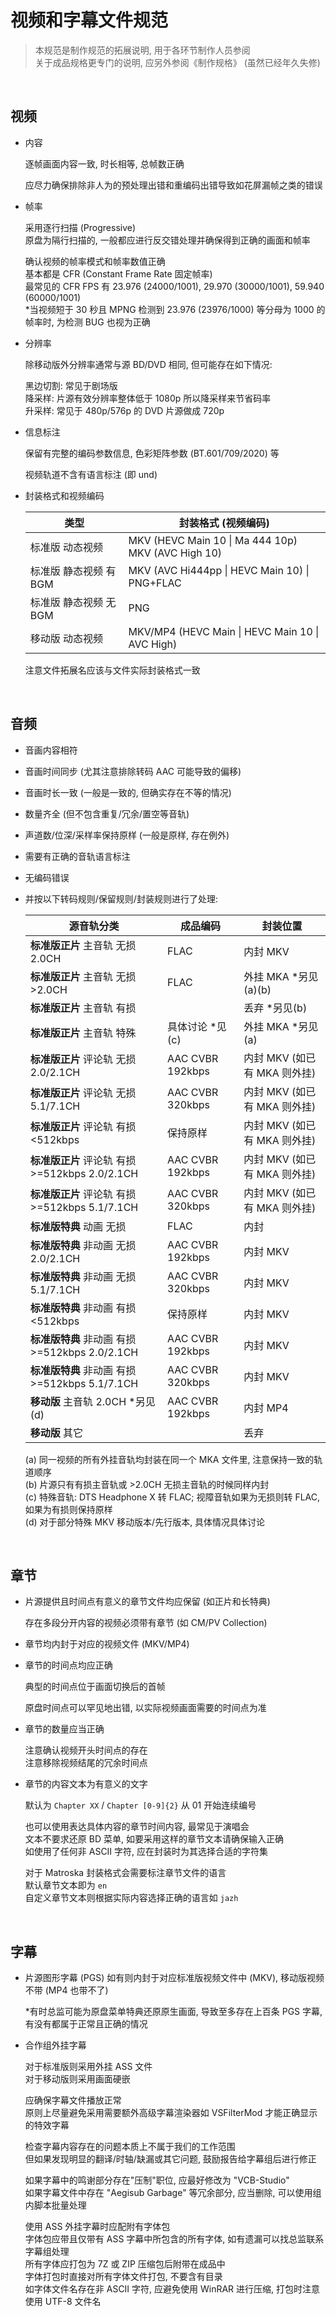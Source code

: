 # 视频和字幕文件规范

> 本规范是制作规范的拓展说明, 用于各环节制作人员参阅  
> 关于成品规格更专门的说明, 应另外参阅《制作规格》 (虽然已经年久失修)

‍

## 视频

* 内容

  逐帧画面内容一致, 时长相等, 总帧数正确

  应尽力确保排除非人为的预处理出错和重编码出错导致如花屏漏帧之类的错误

* 帧率

  采用逐行扫描 (Progressive)  
  原盘为隔行扫描的, 一般都应进行反交错处理并确保得到正确的画面和帧率

  确认视频的帧率模式和帧率数值正确  
  基本都是 CFR (Constant Frame Rate 固定帧率)  
  最常见的 CFR FPS 有 23.976 (24000/1001), 29.970 (30000/1001), 59.940 (60000/1001)  
  *当视频短于 30 秒且 MPNG 检测到 23.976 (23976/1000) 等分母为 1000 的帧率时, 为检测 BUG 也视为正确

* 分辨率

  除移动版外分辨率通常与源 BD/DVD 相同, 但可能存在如下情况:

  黑边切割: 常见于剧场版  
  降采样: 片源有效分辨率整体低于 1080p 所以降采样来节省码率  
  升采样: 常见于 480p/576p 的 DVD 片源做成 720p

* 信息标注

  保留有完整的编码参数信息, 色彩矩阵参数 (BT.601/709/2020) 等

  视频轨道不含有语言标注 (即 und)

* 封装格式和视频编码

  |类型|封装格式 (视频编码)|
  | ------------------------| --------------------------------------------------------|
  |标准版 动态视频|MKV (HEVC Main 10 \| Ma 444 10p)<br />MKV (AVC High 10)|
  |标准版 静态视频 有 BGM|MKV (AVC Hi444pp \| HEVC Main 10) \| PNG+FLAC|
  |标准版 静态视频 无 BGM|PNG|
  |移动版 动态视频|MKV/MP4 (HEVC Main \| HEVC Main 10 \| AVC High)|

  注意文件拓展名应该与文件实际封装格式一致

‍

## 音频

* 音画内容相符
* 音画时间同步 (尤其注意排除转码 AAC 可能导致的偏移)
* 音画时长一致 (一般是一致的, 但确实存在不等的情况)
* 数量齐全 (但不包含重复/冗余/置空等音轨)
* 声道数/位深/采样率保持原样 (一般是原样, 存在例外)
* 需要有正确的音轨语言标注
* 无编码错误
* 并按以下转码规则/保留规则/封装规则进行了处理:

  |源音轨分类|成品编码|封装位置|
  | ---------------------------------| ------------------| -------------------------------|
  |**标准版正片** 主音轨 无损 2.0CH|FLAC|内封 MKV|
  |**标准版正片** 主音轨 无损 >2.0CH|FLAC|外挂 MKA *另见(a)(b)|
  |**标准版正片** 主音轨 有损||丢弃 *另见(b)|
  |**标准版正片** 主音轨 特殊|具体讨论 *见(c)|外挂 MKA *另见(a)|
  |**标准版正片** 评论轨 无损 2.0/2.1CH|AAC CVBR 192kbps|内封 MKV (如已有 MKA 则外挂)|
  |**标准版正片** 评论轨 无损 5.1/7.1CH|AAC CVBR 320kbps|内封 MKV (如已有 MKA 则外挂)|
  |**标准版正片** 评论轨 有损 <512kbps|保持原样|内封 MKV (如已有 MKA 则外挂)|
  |**标准版正片** 评论轨 有损 >=512kbps 2.0/2.1CH|AAC CVBR 192kbps|内封 MKV (如已有 MKA 则外挂)|
  |**标准版正片** 评论轨 有损 >=512kbps 5.1/7.1CH|AAC CVBR 320kbps|内封 MKV (如已有 MKA 则外挂)|
  |**标准版特典** 动画 无损|FLAC|内封|
  |**标准版特典** 非动画 无损 2.0/2.1CH|AAC CVBR 192kbps|内封 MKV|
  |**标准版特典** 非动画 无损 5.1/7.1CH|AAC CVBR 320kbps|内封 MKV|
  |**标准版特典** 非动画 有损 <512kbps|保持原样|内封 MKV|
  |**标准版特典** 非动画 有损 >=512kbps 2.0/2.1CH|AAC CVBR 192kbps|内封 MKV|
  |**标准版特典** 非动画 有损 >=512kbps 5.1/7.1CH|AAC CVBR 320kbps|内封 MKV|
  |**移动版** 主音轨 2.0CH *另见(d)|AAC CVBR 192kbps|内封 MP4|
  |**移动版** 其它||丢弃|

  (a) 同一视频的所有外挂音轨均封装在同一个 MKA 文件里, 注意保持一致的轨道顺序  
  (b) 片源只有有损主音轨或 >2.0CH 无损主音轨的时候同样内封  
  (c) 特殊音轨: DTS Headphone X 转 FLAC; 视障音轨如果为无损则转 FLAC, 如果为有损则保持原样  
  (d) 对于部分特殊 MKV 移动版本/先行版本, 具体情况具体讨论

‍

## 章节

* 片源提供且时间点有意义的章节文件均应保留 (如正片和长特典)

  存在多段分开内容的视频必须带有章节 (如 CM/PV Collection)

* 章节均内封于对应的视频文件 (MKV/MP4)

* 章节的时间点均应正确

  典型的时间点位于画面切换后的首帧

  原盘时间点可以罕见地出错, 以实际视频画面需要的时间点为准

* 章节的数量应当正确

  注意确认视频开头时间点的存在  
  注意移除视频结尾的冗余时间点

* 章节的内容文本为有意义的文字

  默认为 `Chapter XX`​​ / `Chapter [0-9]{2}`​​ 从 01 开始连续编号

  也可以使用表达具体内容的章节时间内容, 最常见于演唱会  
  文本不要求还原 BD 菜单, 如要采用这样的章节文本请确保输入正确  
  如使用了任何非 ASCII 字符, 应在封装时为其选择合适的字符集

  对于 Matroska 封装格式会需要标注章节文件的语言  
  默认章节文本即为 `en`​​  
  自定义章节文本则根据实际内容选择正确的语言如 `ja`​​ `zh`​​

‍

## 字幕

* 片源图形字幕 (PGS) 如有则内封于对应标准版视频文件中 (MKV), 移动版视频不带 (MP4 也带不了)

  *有时总监可能为原盘菜单特典还原原生画面, 导致至多存在上百条 PGS 字幕, 有没有都属于正常且正确的情况

* 合作组外挂字幕

  对于标准版则采用外挂 ASS 文件  
  对于移动版则采用画面硬嵌

  应确保字幕文件播放正常  
  原则上尽量避免采用需要额外高级字幕渲染器如 VSFilterMod 才能正确显示的特效字幕

  检查字幕内容存在的问题本质上不属于我们的工作范围  
  但如果发现明显的翻译/时轴/缺漏或其它问题, 鼓励报告给字幕组后进行修正

  如果字幕中的鸣谢部分存在"压制"职位, 应最好修改为 "VCB-Studio"  
  如果字幕文件中存在 "Aegisub Garbage" 等冗余部分, 应当删除, 可以使用组内脚本批量处理

  使用 ASS 外挂字幕时应配附有字体包  
  字体包应带且仅带有 ASS 字幕中所包含的所有字体, 如有遗漏可以找总监联系字幕组处理  
  所有字体应打包为 7Z 或 ZIP 压缩包后附带在成品中  
  字体打包时直接对所有字体文件打包, 不要含有目录  
  如字体文件名存在非 ASCII 字符, 应避免使用 WinRAR 进行压缩, 打包时注意使用 UTF-8 文件名
